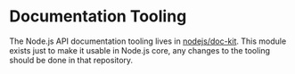 # Documentation Tooling

The Node.js API documentation tooling lives in [nodejs/doc-kit](https://github.com/nodejs/doc-kit).
This module exists just to make it usable in Node.js core, any changes to the tooling should be done in that repository.

